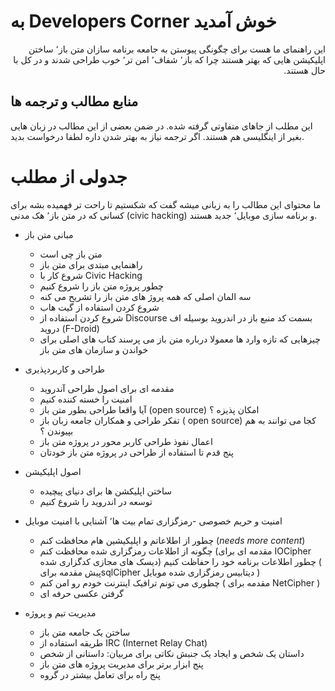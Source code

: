 # به Developers Corner خوش آمدید

<div dir="rtl">این راهنمای ما هست برای چگونگی  پیوستن به جامعه برنامه سازان متن باز٬‌ ساختن اپلیکیشن هایی که بهتر هستند چرا که باز٬ شفاف٬ امن تر٬ خوب طراحی شدند و در کل با حال هستند.</div>


## منابع مطالب و ترجمه ها
این مطلب از جاهای متفاوتی گرفته شده. در ضمن بعضی از این مطالب در زبان هایی بغیر از اینگلیسی هم هستند.  اگر ترجمه نیاز به بهتر شدن داره لطفا درخواست بدید. 

# جدولی از مطلب
ما محتوای این مطالب را به زبانی میشه گفت  که شکستیم تا راحت تر فهمیده بشه برای کسانی که در متن باز٬  هک مدنی (civic hacking) و برنامه سازی موبایل٬ جدید هستند.  

* مبانی متن باز
  - متن باز چی است
  - راهنمایی مبتدی برای متن باز
  - شروع کار با Civic Hacking
  - چطور پروژه متن باز را شروع کنیم
  - سه المان اصلی که همه پروژ های متن باز را تشریح می کنه
  - شروع کردن استفاده از گیت هاب
  - شروع کردن استفاده از Discourse
  بسمت کد منبع باز در اندروید بوسیله اف دروید (F-Droid)
  - چیزهایی که تازه وارد ها  معمولا درباره متن باز می پرسند 
  کتاب های اصلی برای خواندن و سازمان های متن باز 

* طراحی و کاربردپذیری
  - مقدمه ای برای اصول طراحی آندروید
  - امنیت را خسته کننده کنیم
  - آیا واقعا طراحی بطور متن باز (open source) امکان پذیزه ؟ 
  - تفکر طراحی و  همکاران جامعه زبان باز ( open source) کجا می توانند به هم بپیوندن ؟  
  -  اعمال نفوذ طراحی کاربر محور در پروژه متن باز
  - پنج قدم تا استفاده از طراحی در پروژه متن باز خودتان

* اصول اپلیکیشن
  - ساختن اپلیکشن ها برای دنیای پیچیده 
  - توسعه در اندروید را شروع کنیم

* امنیت و حریم خصوصی
  -رمزگزاری تمام بیت ها٬  آشنایی با امنیت موبایل
  - چطور از اطلاعاتم و اپلیکیشین هام محافظت کنم (*needs more content*)
  - چگونه از اطلاعات رمزگزاری شده محافظت کنم (مقدمه ای برای IOCipher دیسک های مجازی کدگزاری شده)
  چطور اطلاعات برنامه خود را حفاظت کنیم ( پیش مقدمه برایsqlCipher دیتابیس رمزگزاری شده موبایل ) 
  - چطوری می تونم ترافیک اینترنت خودم رو امن کنم ( مقدمه برای NetCipher )
  - گرفتن عکسی حرفه ای

* مدیریت تیم و پروژه
  - ساختن یک جامعه متن باز
  - طریقه استفاده از IRC (Internet Relay Chat)
  - داستان  یک شخص و ایجاد یک جنبش
  	نکاتی برای مربیان: داستانی از شخص 
  - پنج ابزار برتر برای مدیریت پروژه های متن باز
  - پنج راه برای تعامل بیشتر در گروه
